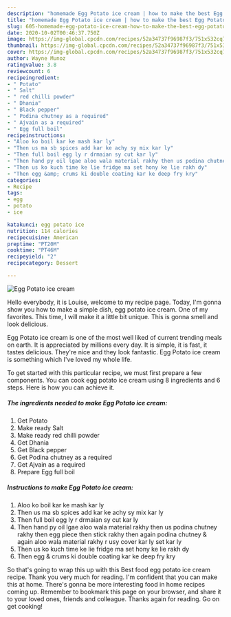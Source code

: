 ```yaml
---
description: "homemade Egg Potato ice cream | how to make the best Egg Potato ice cream"
title: "homemade Egg Potato ice cream | how to make the best Egg Potato ice cream"
slug: 605-homemade-egg-potato-ice-cream-how-to-make-the-best-egg-potato-ice-cream
date: 2020-10-02T00:46:37.750Z
image: https://img-global.cpcdn.com/recipes/52a34737f96987f3/751x532cq70/egg-potato-ice-cream-recipe-main-photo.jpg
thumbnail: https://img-global.cpcdn.com/recipes/52a34737f96987f3/751x532cq70/egg-potato-ice-cream-recipe-main-photo.jpg
cover: https://img-global.cpcdn.com/recipes/52a34737f96987f3/751x532cq70/egg-potato-ice-cream-recipe-main-photo.jpg
author: Wayne Munoz
ratingvalue: 3.8
reviewcount: 6
recipeingredient:
- " Potato"
- " Salt"
- " red chilli powder"
- " Dhania"
- " Black pepper"
- " Podina chutney as a required"
- " Ajvain as a required"
- " Egg full boil"
recipeinstructions:
- "Aloo ko boil kar ke mash kar ly"
- "Then us ma sb spices add kar ke achy sy mix kar ly"
- "Then full boil egg ly r drmaian sy cut kar ly"
- "Then hand py oil lgae aloo wala material rakhy then us podina chutney rakhy then egg piece then stick rakhy then again podina chutney &amp; again aloo wala material rakhy r usy cover kar ly set kar ly"
- "Then us ko kuch time ke lie fridge ma set hony ke lie rakh dy"
- "Then egg &amp; crums ki double coating kar ke deep fry kry"
categories:
- Recipe
tags:
- egg
- potato
- ice

katakunci: egg potato ice 
nutrition: 114 calories
recipecuisine: American
preptime: "PT20M"
cooktime: "PT46M"
recipeyield: "2"
recipecategory: Dessert

---
```



![Egg Potato ice cream](https://img-global.cpcdn.com/recipes/52a34737f96987f3/751x532cq70/egg-potato-ice-cream-recipe-main-photo.jpg)

Hello everybody, it is Louise, welcome to my recipe page. Today, I'm gonna show you how to make a simple dish, egg potato ice cream. One of my favorites. This time, I will make it a little bit unique. This is gonna smell and look delicious.

Egg Potato ice cream is one of the most well liked of current trending meals on earth. It is appreciated by millions every day. It is simple, it is fast, it tastes delicious. They're nice and they look fantastic. Egg Potato ice cream is something which I've loved my whole life.




To get started with this particular recipe, we must first prepare a few components. You can cook egg potato ice cream using 8 ingredients and 6 steps. Here is how you can achieve it.

<!--inarticleads1-->

##### The ingredients needed to make Egg Potato ice cream:

1. Get  Potato
1. Make ready  Salt
1. Make ready  red chilli powder
1. Get  Dhania
1. Get  Black pepper
1. Get  Podina chutney as a required
1. Get  Ajvain as a required
1. Prepare  Egg full boil




<!--inarticleads2-->

##### Instructions to make Egg Potato ice cream:

1. Aloo ko boil kar ke mash kar ly
1. Then us ma sb spices add kar ke achy sy mix kar ly
1. Then full boil egg ly r drmaian sy cut kar ly
1. Then hand py oil lgae aloo wala material rakhy then us podina chutney rakhy then egg piece then stick rakhy then again podina chutney &amp; again aloo wala material rakhy r usy cover kar ly set kar ly
1. Then us ko kuch time ke lie fridge ma set hony ke lie rakh dy
1. Then egg &amp; crums ki double coating kar ke deep fry kry




So that's going to wrap this up with this Best food egg potato ice cream recipe. Thank you very much for reading. I'm confident that you can make this at home. There's gonna be more interesting food in home recipes coming up. Remember to bookmark this page on your browser, and share it to your loved ones, friends and colleague. Thanks again for reading. Go on get cooking!
